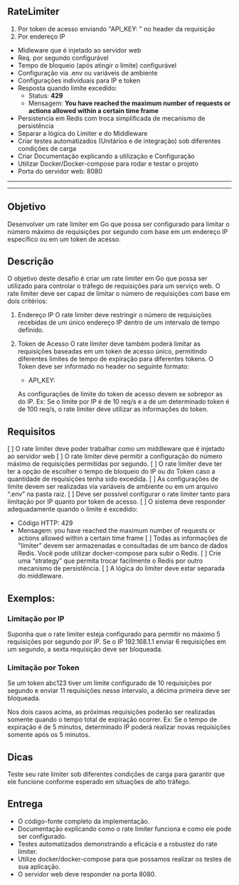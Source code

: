 ## RateLimiter

1. Por token de acesso enviando "API_KEY: <TOKEN>" no header da requisição
2. Por endereço IP

- Midleware que é injetado ao servidor web
- Req. por segundo configurável
- Tempo de bloqueio (após atingir o limite) configurável
- Configuração via .env ou variáveis de ambiente
- Configurações individuais para IP e token
- Resposta quando limite excedido:
  - Status: **429**
  - Mensagem: **You have reached the maximum number of requests or actions allowed within a certain time frame**
- Persistencia em Redis com troca simplificada de mecanismo de persistência
- Separar a lógica do Limiter e do Middleware
- Criar testes automatizados (Unitários e de integração) sob diferentes condições de carga
- Criar Documentação explicando a utilização e Configuração
- Utilizar Docker/Docker-compose para rodar e testar o projeto
- Porta do servidor web: 8080

---

---

## Objetivo

Desenvolver um rate limiter em Go que possa ser configurado para limitar o número máximo de requisições por segundo com base em um endereço IP específico ou em um token de acesso.

## Descrição

O objetivo deste desafio é criar um rate limiter em Go que possa ser utilizado para controlar o tráfego de requisições para um serviço web. O rate limiter deve ser capaz de limitar o número de requisições com base em dois critérios:

1. Endereço IP
   O rate limiter deve restringir o número de requisições recebidas de um único endereço IP dentro de um intervalo de tempo definido.
2. Token de Acesso
   O rate limiter deve também poderá limitar as requisições baseadas em um token de acesso único, permitindo diferentes limites de tempo de expiração para diferentes tokens. O Token deve ser informado no header no seguinte formato:

   - API_KEY: <TOKEN>

   As configurações de limite do token de acesso devem se sobrepor as do IP. Ex: Se o limite por IP é de 10 req/s e a de um determinado token é de 100 req/s, o rate limiter deve utilizar as informações do token.

## Requisitos

[ ] O rate limiter deve poder trabalhar como um middleware que é injetado ao servidor web
[ ] O rate limiter deve permitir a configuração do número máximo de requisições permitidas por segundo.
[ ] O rate limiter deve ter ter a opção de escolher o tempo de bloqueio do IP ou do Token caso a quantidade de requisições tenha sido excedida.
[ ] As configurações de limite devem ser realizadas via variáveis de ambiente ou em um arquivo “.env” na pasta raiz.
[ ] Deve ser possível configurar o rate limiter tanto para limitação por IP quanto por token de acesso.
[ ] O sistema deve responder adequadamente quando o limite é excedido:

- Código HTTP: 429
- Mensagem: you have reached the maximum number of requests or actions allowed within a certain time frame
  [ ] Todas as informações de "limiter” devem ser armazenadas e consultadas de um banco de dados Redis. Você pode utilizar docker-compose para subir o Redis.
  [ ] Crie uma “strategy” que permita trocar facilmente o Redis por outro mecanismo de persistência.
  [ ] A lógica do limiter deve estar separada do middleware.

## Exemplos:

### Limitação por IP

Suponha que o rate limiter esteja configurado para permitir no máximo 5 requisições por segundo por IP. Se o IP 192.168.1.1 enviar 6 requisições em um segundo, a sexta requisição deve ser bloqueada.

### Limitação por Token

Se um token abc123 tiver um limite configurado de 10 requisições por segundo e enviar 11 requisições nesse intervalo, a décima primeira deve ser bloqueada.

Nos dois casos acima, as próximas requisições poderão ser realizadas somente quando o tempo total de expiração ocorrer.
Ex: Se o tempo de expiração é de 5 minutos, determinado IP poderá realizar novas requisições somente após os 5 minutos.

## Dicas

Teste seu rate limiter sob diferentes condições de carga para garantir que ele funcione conforme esperado em situações de alto tráfego.

## Entrega

- O código-fonte completo da implementação.
- Documentação explicando como o rate limiter funciona e como ele pode ser configurado.
- Testes automatizados demonstrando a eficácia e a robustez do rate limiter.
- Utilize docker/docker-compose para que possamos realizar os testes de sua aplicação.
- O servidor web deve responder na porta 8080.
